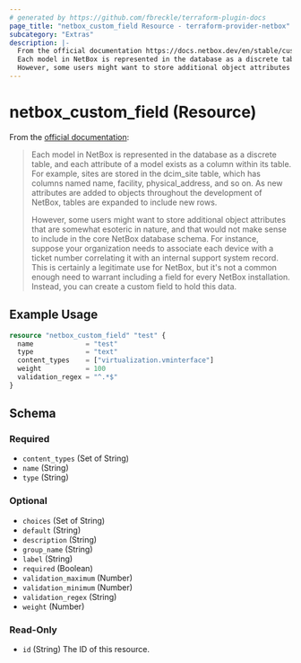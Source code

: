 ```yaml
---
# generated by https://github.com/fbreckle/terraform-plugin-docs
page_title: "netbox_custom_field Resource - terraform-provider-netbox"
subcategory: "Extras"
description: |-
  From the official documentation https://docs.netbox.dev/en/stable/customization/custom-fields/#custom-fields:
  Each model in NetBox is represented in the database as a discrete table, and each attribute of a model exists as a column within its table. For example, sites are stored in the dcimsite table, which has columns named name, facility, physicaladdress, and so on. As new attributes are added to objects throughout the development of NetBox, tables are expanded to include new rows.
  However, some users might want to store additional object attributes that are somewhat esoteric in nature, and that would not make sense to include in the core NetBox database schema. For instance, suppose your organization needs to associate each device with a ticket number correlating it with an internal support system record. This is certainly a legitimate use for NetBox, but it's not a common enough need to warrant including a field for every NetBox installation. Instead, you can create a custom field to hold this data.
---
```


# netbox_custom_field (Resource)

From the [official documentation](https://docs.netbox.dev/en/stable/customization/custom-fields/#custom-fields):

> Each model in NetBox is represented in the database as a discrete table, and each attribute of a model exists as a column within its table. For example, sites are stored in the dcim_site table, which has columns named name, facility, physical_address, and so on. As new attributes are added to objects throughout the development of NetBox, tables are expanded to include new rows.
>
> However, some users might want to store additional object attributes that are somewhat esoteric in nature, and that would not make sense to include in the core NetBox database schema. For instance, suppose your organization needs to associate each device with a ticket number correlating it with an internal support system record. This is certainly a legitimate use for NetBox, but it's not a common enough need to warrant including a field for every NetBox installation. Instead, you can create a custom field to hold this data.

## Example Usage

```terraform
resource "netbox_custom_field" "test" {
  name             = "test"
  type             = "text"
  content_types    = ["virtualization.vminterface"]
  weight           = 100
  validation_regex = "^.*$"
}
```

<!-- schema generated by tfplugindocs -->
## Schema

### Required

- `content_types` (Set of String)
- `name` (String)
- `type` (String)

### Optional

- `choices` (Set of String)
- `default` (String)
- `description` (String)
- `group_name` (String)
- `label` (String)
- `required` (Boolean)
- `validation_maximum` (Number)
- `validation_minimum` (Number)
- `validation_regex` (String)
- `weight` (Number)

### Read-Only

- `id` (String) The ID of this resource.


